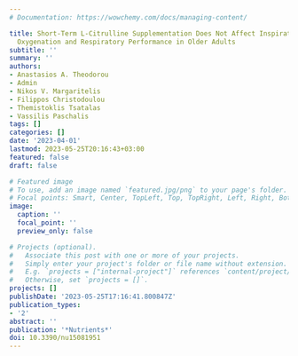 ```yaml
---
# Documentation: https://wowchemy.com/docs/managing-content/

title: Short-Term L-Citrulline Supplementation Does Not Affect Inspiratory Muscle
  Oxygenation and Respiratory Performance in Older Adults
subtitle: ''
summary: ''
authors:
- Anastasios A. Theodorou
- Admin
- Nikos V. Margaritelis
- Filippos Christodoulou
- Themistoklis Tsatalas
- Vassilis Paschalis
tags: []
categories: []
date: '2023-04-01'
lastmod: 2023-05-25T20:16:43+03:00
featured: false
draft: false

# Featured image
# To use, add an image named `featured.jpg/png` to your page's folder.
# Focal points: Smart, Center, TopLeft, Top, TopRight, Left, Right, BottomLeft, Bottom, BottomRight.
image:
  caption: ''
  focal_point: ''
  preview_only: false

# Projects (optional).
#   Associate this post with one or more of your projects.
#   Simply enter your project's folder or file name without extension.
#   E.g. `projects = ["internal-project"]` references `content/project/deep-learning/index.md`.
#   Otherwise, set `projects = []`.
projects: []
publishDate: '2023-05-25T17:16:41.800847Z'
publication_types:
- '2'
abstract: ''
publication: '*Nutrients*'
doi: 10.3390/nu15081951
---
```

